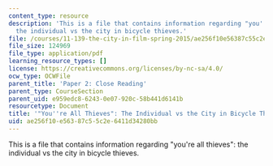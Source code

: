 ```yaml
---
content_type: resource
description: 'This is a file that contains information regarding "you''re all thieves":
  the individual vs the city in bicycle thieves.'
file: /courses/11-139-the-city-in-film-spring-2015/ae256f10e56387c55c2e6411d34280bb_MIT11_139S15_Paper2.pdf
file_size: 124969
file_type: application/pdf
learning_resource_types: []
license: https://creativecommons.org/licenses/by-nc-sa/4.0/
ocw_type: OCWFile
parent_title: 'Paper 2: Close Reading'
parent_type: CourseSection
parent_uid: e959edc8-6243-0e07-920c-58b441d6141b
resourcetype: Document
title: '"You''re All Thieves": The Individual vs the City in Bicycle Thieves'
uid: ae256f10-e563-87c5-5c2e-6411d34280bb
---
```

This is a file that contains information regarding "you're all thieves": the individual vs the city in bicycle thieves.